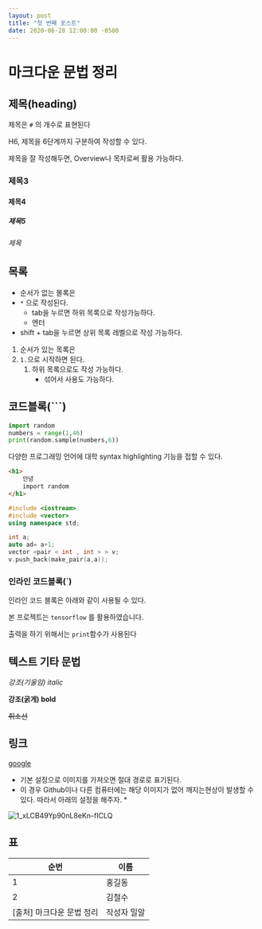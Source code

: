 ```yaml
---
layout: post
title: "첫 번째 포스트"
date: 2020-06-28 12:00:00 -0500
---
```



# 마크다운 문법 정리

## 제목(heading)

제목은 `#` 의 개수로 표현된다

H6, 제목을 6단계까지 구분하여 작성할 수 있다.

제목을 잘 작성해두면, Overview나 목차로써 활용 가능하다.

### 제목3

#### 제목4

##### 제목5

###### 제목



## 목록

* 순서가 없는 몰록은
* `*` 으로 작성된다.
  * tab을 누르면 하위 목록으로 작성가능하다.
  * 엔터
* shift + tab을 누르면 상위 목록 레벨으로 작성 가능하다.

1. 순서가 있는 목록은
2. `1.`으로 시작하면 된다.
   1. 하위 목록으로도 작성 가능하다.
      * 섞어서 사용도 가능하다.

## 코드블록(```)

```python
import random
numbers = range(1,46)
print(random.sample(numbers,6))
```



다양한 프로그래밍 언어에 대학 syntax highlighting 기능을 접할 수 있다.

```html
<h1>
    안녕
    import random
</h1>
```

```c++
#include <iostream>
#include <vector>
using namespace std;

int a;
auto ad= a+1;
vector <pair < int , int > > v;
v.push_back(make_pair(a,a));
```

### 인라인 코드블록(`)

인라인 코드 블록은 아래와 같이 사용될 수 있다.

본 프로젝트는 `tensorflow` 를 활용하였습니다.

출력을 하기 위해서는 `print`함수가 사용된다



## 텍스트 기타 문법

*강조(기울임) italic*

**강조(굵게) bold**

~~취소선~~

## 링크

[google](google.com)

* 기본 설정으로 이미지를 가져오면 절대 경로로 표기된다.
* 이 경우 Github이나 다른 컴퓨터에는 해당 이미지가 없어 깨지는현상이 발생할 수 있다. 따라서 아래의 설정을 해주자.
  * 

![1_xLCB49Yp90nL8eKn-fICLQ](markdown-images/1_xLCB49Yp90nL8eKn-fICLQ-1594185189020.png)

## 표



| 순번 | 이름   |
| ---- | ------ |
| 1    | 홍길동 |
| 2    | 김철수 |
[출처] 마크다운 문법 정리|작성자 밀알